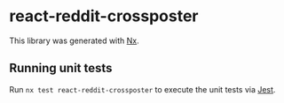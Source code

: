 # react-reddit-crossposter

This library was generated with [Nx](https://nx.dev).

## Running unit tests

Run `nx test react-reddit-crossposter` to execute the unit tests via [Jest](https://jestjs.io).
